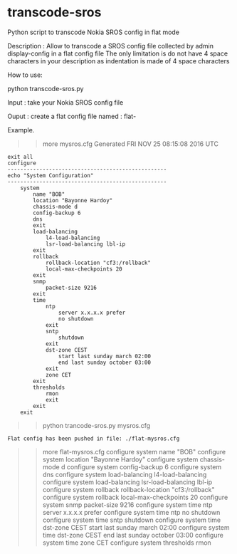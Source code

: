 # transcode-sros
Python script to transcode Nokia SROS config in flat mode


Description :
Allow to transcode a SROS config file collected by admin display-config in a flat config file
The only limitation is do not have 4 space characters in your description as indentation is 
made of 4 space characters

How to use:

python transcode-sros.py <my-sros-config-file>

Input : take your Nokia SROS config file

Ouput : create a flat config file named : flat-<my-sros-config-file>

Example. 

>> more mysros.cfg 
	Generated FRI NOV 25 08:15:08 2016 UTC

	exit all
	configure
	--------------------------------------------------
	echo "System Configuration"
	--------------------------------------------------
		system
			name "BOB"
			location "Bayonne Hardoy"
			chassis-mode d
			config-backup 6
			dns
			exit
			load-balancing
				l4-load-balancing
				lsr-load-balancing lbl-ip
			exit
			rollback
				rollback-location "cf3:/rollback"
				local-max-checkpoints 20
			exit
			snmp
				packet-size 9216
			exit
			time
				ntp
					server x.x.x.x prefer
					no shutdown
				exit
				sntp
					shutdown
				exit
				dst-zone CEST
					start last sunday march 02:00
					end last sunday october 03:00
				exit
				zone CET
			exit
			thresholds
				rmon
				exit
			exit
		exit
    
>> python trancode-sros.py mysros.cfg

	Flat config has been pushed in file: ./flat-mysros.cfg

>> more flat-mysros.cfg 
	configure system name "BOB"
	configure system location "Bayonne Hardoy"
	configure system chassis-mode d
	configure system config-backup 6
	configure system dns
	configure system load-balancing l4-load-balancing
	configure system load-balancing lsr-load-balancing lbl-ip
	configure system rollback rollback-location "cf3:/rollback"
	configure system rollback local-max-checkpoints 20
	configure system snmp packet-size 9216
	configure system time ntp server x.x.x.x prefer
	configure system time ntp no shutdown
	configure system time sntp shutdown
	configure system time dst-zone CEST start last sunday march 02:00
	configure system time dst-zone CEST end last sunday october 03:00
	configure system time zone CET
	configure system thresholds rmon
